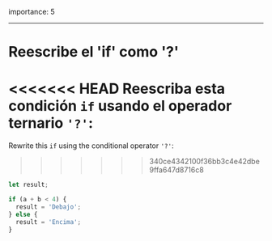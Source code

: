importance: 5

---

# Reescribe el 'if' como '?'

<<<<<<< HEAD
Reescriba esta condición `if` usando el operador ternario `'?'`:
=======
Rewrite this `if` using the conditional operator `'?'`:
>>>>>>> 340ce4342100f36bb3c4e42dbe9ffa647d8716c8

```js
let result;

if (a + b < 4) {
  result = 'Debajo';
} else {
  result = 'Encima';
}
```
